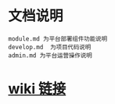 # 文档说明
	module.md 为平台部署组件功能说明
	develop.md  为项目代码说明
	admin.md 为平台运营操作说明

# [wiki 链接](https://github.com/tencentmusic/cube-studio/wiki)